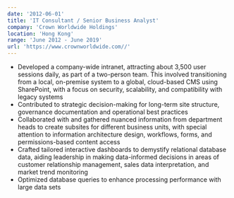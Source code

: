 ```yaml
---
date: '2012-06-01'
title: 'IT Consultant / Senior Business Analyst'
company: 'Crown Worldwide Holdings'
location: 'Hong Kong'
range: 'June 2012 - June 2019'
url: 'https://www.crownworldwide.com//'
---
```


- Developed a company-wide intranet, attracting about 3,500 user sessions daily, as part of a two-person team. This involved transitioning from a local, on-premise system to a global, cloud-based CMS using SharePoint, with a focus on security, scalability, and compatibility with legacy systems
- Contributed to strategic decision-making for long-term site structure, governance documentation and operational best practices
- Collaborated with and gathered nuanced information from department heads to create subsites for different business units, with special attention to information architecture design, workflows, forms, and permissions-based content access
- Crafted tailored interactive dashboards to demystify relational database data, aiding leadership in making data-informed decisions in areas of customer relationship management, sales data interpretation, and market trend monitoring
- Optimized database queries to enhance processing performance with large data sets
